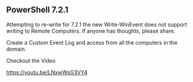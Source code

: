 ## PowerShell 7.2.1
Attempting to re-write for 7.2.1 the new Write-WinEvent does not support writing to Remote Computers. 
If anyone has thoughts, please share. 

Create a Custom Event Log and access from all the computers in the domain. 

Checkout the Video

https://youtu.be/LNxwWsG3VY4

